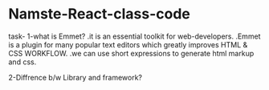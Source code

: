 # Namste-React-class-code
task-
1-what is Emmet?
.it is an essential toolkit for web-developers.
.Emmet is a plugin for many popular text editors which greatly improves HTML & CSS WORKFLOW.
.we can use short expressions to generate html markup and css.

2-Diffrence b/w Library and framework?
